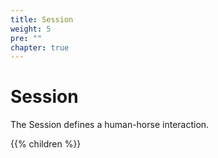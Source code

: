```yaml
---
title: Session
weight: 5
pre: ""
chapter: true
---
```


# Session

The Session defines a human-horse interaction.

{{% children  %}}
